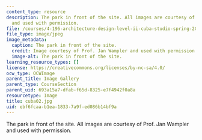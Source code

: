 ```yaml
---
content_type: resource
description: The park in front of the site. All images are courtesy of Prof. Jan Wampler
  and used with permission.
file: /courses/4-196-architecture-design-level-ii-cuba-studio-spring-2004/ebf6fcaab1ea18337a9fed086b14bf9a_cuba02.jpg
file_type: image/jpeg
image_metadata:
  caption: The park in front of the site.
  credit: Image courtesy of Prof. Jan Wampler and used with permission.
  image-alt: The park in front of the site.
learning_resource_types: []
license: https://creativecommons.org/licenses/by-nc-sa/4.0/
ocw_type: OCWImage
parent_title: Image Gallery
parent_type: CourseSection
parent_uid: 693a15a7-dfab-f65d-8325-e7f4942f0a8a
resourcetype: Image
title: cuba02.jpg
uid: ebf6fcaa-b1ea-1833-7a9f-ed086b14bf9a
---
```

The park in front of the site. All images are courtesy of Prof. Jan Wampler and used with permission.